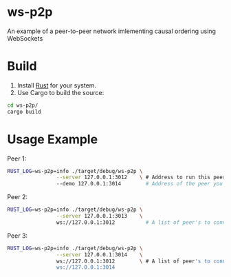 # ws-p2p
An example of a peer-to-peer network imlementing causal ordering using WebSockets


# Build

1. Install [Rust](https://rust-lang.org) for your system.
2. Use Cargo to build the source:

```bash
cd ws-p2p/
cargo build
```

# Usage Example

Peer 1:

```bash
RUST_LOG=ws-p2p=info ./target/debug/ws-p2p \
                --server 127.0.0.1:3012    \ # Address to run this peer with.
                --demo 127.0.0.1:3014        # Address of the peer you want to be delayed (for demo-purposes).
```

Peer 2:

```bash
RUST_LOG=ws-p2p=info ./target/debug/ws-p2p \
                --server 127.0.0.1:3013    \
                ws://127.0.0.1:3012          # A list of peer's to connect with.
```

Peer 3:

```bash
RUST_LOG=ws-p2p=info ./target/debug/ws-p2p \
                --server 127.0.0.1:3014    \
                ws://127.0.0.1:3012        \ # A list of peer's to connect with.
                ws://127.0.0.1:3014
```

